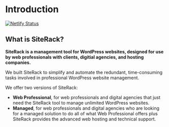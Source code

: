 # Introduction
[![Netlify Status](https://api.netlify.com/api/v1/badges/652cf8d8-2e7a-46cb-9752-b46ac2bcce26/deploy-status)](https://app.netlify.com/sites/siterack-docs/deploys)

## What is SiteRack?
**SiteRack is a management tool for WordPress websites, designed for use by web professionals with clients, digitial agencies, and hosting companies.**

We built SiteRack to simplify and automate the redundant, time-consuming tasks involved in professional WordPress website management.  

We offer two versions of SiteRack:
-  **Web Professional**, for web professionals and digital agencies that just need the SiteRack tool to manage unlimited WordPress websites. 
-  **Managed**, for web professionals and digital agencies who are looking for a managed solution to do all of what Web Professional offers plus SiteRack provides the advanced web hosting and technical support. 

<!-- I have recorded a quick demo to show some of the features on Cronhub. 

<iframe src="https://player.vimeo.com/video/420809493" width="640" height="480" frameborder="0" allow="autoplay; fullscreen" allowfullscreen></iframe> -->

<!-- ## Developer
Siterack Developer combines all of the Siterack features into a manageable system that is easily operated by a single individual. However, because of the team feature, it is possible to have multiple members accessing and managing the sites associated with the account. 

The team feature can be used as a method for client colaboration 



## Enterprise -->





